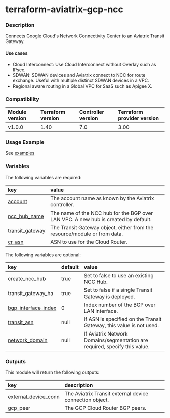 # terraform-aviatrix-gcp-ncc

### Description
Connects Google Cloud's Network Connectivity Center to an Aviatrix Transit Gateway.

#### Use cases
- Cloud Interconnect: Use Cloud Interconnect without Overlay such as IPsec.
- SDWAN: SDWAN devices and Aviatrix connect to NCC for route exchange. Useful with multiple distinct SDWAN devices in a VPC.
- Regional aware routing in a Global VPC for SaaS such as Apigee X.

### Compatibility
Module version | Terraform version | Controller version | Terraform provider version
:--- | :--- | :--- | :---
v1.0.0 | 1.40 | 7.0 | 3.00

### Usage Example
See [examples](https://github.com/terraform-aviatrix-modules/terraform-aviatrix-gcp-ncc/tree/main/examples)

### Variables
The following variables are required:

key | value
:--- | :---
[account](https://registry.terraform.io/providers/AviatrixSystems/aviatrix/latest/docs/resources/aviatrix_vpc#account_name) | The account name as known by the Aviatrix controller.
[ncc_hub_name](https://registry.terraform.io/providers/hashicorp/google/latest/docs/resources/network_connectivity_hub#name) | The name of the NCC hub for the BGP over LAN VPC. A new hub is created by default.
[transit_gateway](https://registry.terraform.io/providers/AviatrixSystems/aviatrix/latest/docs/resources/aviatrix_transit_gateway) | The Transit Gateway object, either from the resource/module or from data.
[cr_asn](https://registry.terraform.io/providers/hashicorp/google/latest/docs/resources/compute_router#asn) | ASN to use for the Cloud Router.

The following variables are optional:

key | default | value 
:---|:---|:---
create_ncc_hub | true | Set to false to use an existing NCC Hub.
transit_gateway_ha | true | Set to false if a single Transit Gateway is deployed.
[bgp_interface_index](https://registry.terraform.io/providers/AviatrixSystems/aviatrix/latest/docs/resources/aviatrix_transit_gateway#bgp_lan_interfaces) | 0 | Index number of the BGP over LAN interface.
[transit_asn](hhttps://registry.terraform.io/providers/AviatrixSystems/aviatrix/latest/docs/resources/aviatrix_transit_gateway#local_as_number) | null | If ASN is specified on the Transit Gateway, this value is not used.
[network_domain](https://registry.terraform.io/providers/AviatrixSystems/aviatrix/latest/docs/resources/aviatrix_segmentation_network_domain_association#network_domain_name) | null | If Aviatrix Network Domains/segmentation are required, specify this value.

### Outputs
This module will return the following outputs:

key | description
:---|:---
external_device_conn | The Aviatrix Transit external device connection object.
gcp_peer | The GCP Cloud Router BGP peers.